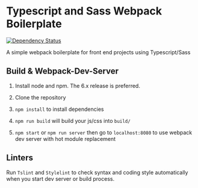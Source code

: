 # Typescript and Sass Webpack Boilerplate

[![Dependency Status](https://www.gemnasium.com/badges/github.com/ruaqiwei23/typescript_sass_webpack_boilerplate.svg)](https://www.gemnasium.com/github.com/ruaqiwei23/typescript_sass_webpack_boilerplate)

A simple webpack boilerplate for front end projects using Typescript/Sass

## Build & Webpack-Dev-Server
1. Install node and npm. The 6.x release is preferred.

2. Clone the repository

3. `npm install` to install dependencies

4. `npm run build` will build your js/css into `build/`

5. `npm start` or `npm run server` then go to `localhost:8080` to use webpack dev server with hot module replacement

## Linters
Run `Tslint` and `Stylelint` to check syntax and coding style automatically when you start dev server or build process.
